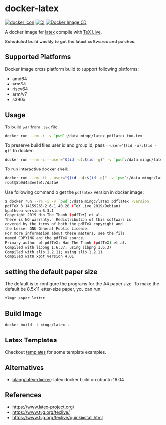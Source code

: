 # docker-latex

[![docker icon](https://dockeri.co/image/mingc/latex)](https://hub.docker.com/r/mingc/latex/)
[![CI](https://github.com/mingchen/docker-latex/actions/workflows/CI.yml/badge.svg)](https://github.com/mingchen/docker-latex/actions/workflows/CI.yml)
[![Docker Image CD](https://github.com/mingchen/docker-latex/actions/workflows/docker-image.yml/badge.svg)](https://github.com/mingchen/docker-latex/actions/workflows/docker-image.yml)

A docker image for [latex](https://www.latex-project.org/) compile with [TeX Live](https://www.tug.org/texlive/).

Scheduled build weekly to get the latest softwares and patches.

## Supported Platforms

Docker image cross platform build to support following platforms:

* amd64
* arm64
* riscv64
* arm/v7
* s390x

## Usage

To build `pdf` from `.tex` file:

```sh
docker run --rm -i -v `pwd`:/data mingc/latex pdflatex foo.tex
```

To preserve build files user id and group id, pass `--user="$(id -u):$(id -g)"` to docker:

```sh
docker run --rm -i --user="$(id -u):$(id -g)" -v `pwd`:/data mingc/latex pdflatex foo.tex
```

To run interactive docker shell:

```sh
docker run --rm -it --user="$(id -u):$(id -g)" -v `pwd`:/data mingc/latex bash
root@5b9d4a3eefe4:/data#
```

Use following command o get the `pdflatex` version in docker image:

```sh
$ docker run --rm -i -v `pwd`:/data mingc/latex pdflatex -version
pdfTeX 3.14159265-2.6-1.40.20 (TeX Live 2019/Debian)
kpathsea version 6.3.1
Copyright 2019 Han The Thanh (pdfTeX) et al.
There is NO warranty.  Redistribution of this software is
covered by the terms of both the pdfTeX copyright and
the Lesser GNU General Public License.
For more information about these matters, see the file
named COPYING and the pdfTeX source.
Primary author of pdfTeX: Han The Thanh (pdfTeX) et al.
Compiled with libpng 1.6.37; using libpng 1.6.37
Compiled with zlib 1.2.11; using zlib 1.2.11
Compiled with xpdf version 4.01
```

## setting the default paper size

The default is to configure the programs for the A4 paper size. To make the default be 8.5x11 letter-size paper, you can run:

```sh
tlmgr paper letter
```

## Build Image

```sh
docker build -t mingc/latex .
```

## Latex Templates

Checkout [templates](https://github.com/mingchen/docker-latex/tree/master/templates) for some template examples.

## Alternatives

- [blang/latex-docker](https://github.com/blang/latex-docker): latex docker build on ubuntu 16.04

## References

- https://www.latex-project.org/
- https://www.tug.org/texlive/
- https://www.tug.org/texlive/quickinstall.html
